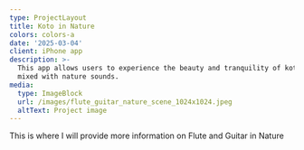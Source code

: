 ```yaml
---
type: ProjectLayout
title: Koto in Nature
colors: colors-a
date: '2025-03-04'
client: iPhone app
description: >-
  This app allows users to experience the beauty and tranquility of koto music
  mixed with nature sounds.
media:
  type: ImageBlock
  url: /images/flute_guitar_nature_scene_1024x1024.jpeg
  altText: Project image
---
```

This is where I will provide more information on Flute and Guitar in Nature
